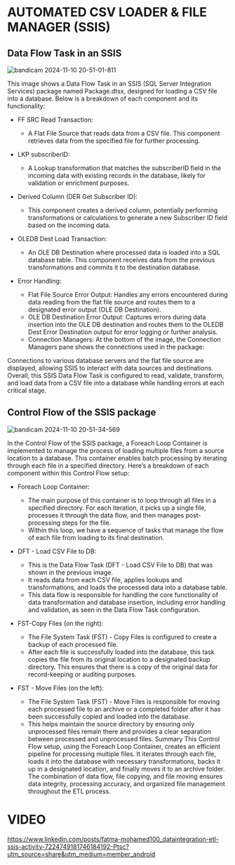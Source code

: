 # AUTOMATED CSV LOADER & FILE MANAGER (SSIS)
## Data Flow Task in an SSIS 
![bandicam 2024-11-10 20-51-01-811](https://github.com/user-attachments/assets/b8054892-9b51-43b5-89b5-c8ee8ae07659)
           
This image shows a Data Flow Task in an SSIS (SQL Server Integration Services) package named Package.dtsx, designed for loading a CSV file into a database. Below is a breakdown of each component and its functionality:

- FF SRC Read Transaction:
   - A Flat File Source that reads data from a CSV file. This component retrieves data from the specified file for further processing.

- LKP subscriberID:
  - A Lookup transformation that matches the subscriberID field in the incoming data with existing records in the database, likely for validation or enrichment purposes.

- Derived Column (DER Get Subscriber ID):
   - This component creates a derived column, potentially performing transformations or calculations to generate a new Subscriber ID field based on the incoming data.

- OLEDB Dest Load Transaction:
   - An OLE DB Destination where processed data is loaded into a SQL database table. This component receives data from the previous transformations and commits it to the destination 
     database.

- Error Handling:
   - Flat File Source Error Output: Handles any errors encountered during data reading from the flat file source and routes them to a designated error output (OLE DB Destination).
   - OLE DB Destination Error Output: Captures errors during data insertion into the OLE DB destination and routes them to the OLEDB Dest Error Destination output for error logging or 
                                      further analysis.
   - Connection Managers: At the bottom of the image, the Connection Managers pane shows the connections used in the package:

Connections to various database servers and the flat file source are displayed, allowing SSIS to interact with data sources and destinations.
Overall, this SSIS Data Flow Task is configured to read, validate, transform, and load data from a CSV file into a database while handling errors at each critical stage.


##  Control Flow of the SSIS package
![bandicam 2024-11-10 20-51-34-569](https://github.com/user-attachments/assets/f8d9a2c7-ecdd-4c7f-8aa9-7c9c926ed3b4)

In the Control Flow of the SSIS package, a Foreach Loop Container is implemented to manage the process of loading multiple files from a source location to a database. This container enables batch processing by iterating through each file in a specified directory. Here’s a breakdown of each component within this Control Flow setup:

- Foreach Loop Container:
   - The main purpose of this container is to loop through all files in a specified directory. For each iteration, it picks up a single file, processes it through the data flow, and then 
       manages post-processing steps for the file.
   - Within this loop, we have a sequence of tasks that manage the flow of each file from loading to its final destination.
     
- DFT - Load CSV File to DB:
  - This is the Data Flow Task (DFT - Load CSV File to DB) that was shown in the previous image.
  - It reads data from each CSV file, applies lookups and transformations, and loads the processed data into a database table.
  - This data flow is responsible for handling the core functionality of data transformation and database insertion, including error handling and validation, as seen in the Data Flow 
     Task configuration.
    
- FST-Copy Files (on the right):
  - The File System Task (FST) - Copy Files is configured to create a backup of each processed file.
  - After each file is successfully loaded into the database, this task copies the file from its original location to a designated backup directory. This ensures that there is a copy of 
    the original data for record-keeping or auditing purposes.

- FST - Move Files (on the left):
  - The File System Task (FST) - Move Files is responsible for moving each processed file to an archive or a completed folder after it has been successfully copied and loaded into the 
    database.
  - This helps maintain the source directory by ensuring only unprocessed files remain there and provides a clear separation between processed and unprocessed files.
    Summary
This Control Flow setup, using the Foreach Loop Container, creates an efficient pipeline for processing multiple files. It iterates through each file, loads it into the database with necessary transformations, backs it up in a designated location, and finally moves it to an archive folder. The combination of data flow, file copying, and file moving ensures data integrity, processing accuracy, and organized file management throughout the ETL process.
# VIDEO
https://www.linkedin.com/posts/fatma-mohamed100_dataintegration-etl-ssis-activity-7224749181746184192-Ptsc?utm_source=share&utm_medium=member_android
